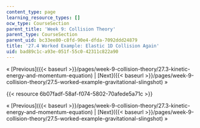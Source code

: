 ```yaml
---
content_type: page
learning_resource_types: []
ocw_type: CourseSection
parent_title: 'Week 9: Collision Theory'
parent_type: CourseSection
parent_uid: bc33ee80-c8fd-90e4-dfda-7092ddd24879
title: '27.4 Worked Example: Elastic 1D Collision Again'
uid: bad89c1c-a93e-051f-55c0-42311c822a90
---
```


« [Previous]({{< baseurl >}}/pages/week-9-collision-theory/27.3-kinetic-energy-and-momentum-equation) | [Next]({{< baseurl >}}/pages/week-9-collision-theory/27.5-worked-example-gravitational-slingshot) »

{{< resource 6b07fadf-58af-f074-5802-70afede5a71c >}}

« [Previous]({{< baseurl >}}/pages/week-9-collision-theory/27.3-kinetic-energy-and-momentum-equation) | [Next]({{< baseurl >}}/pages/week-9-collision-theory/27.5-worked-example-gravitational-slingshot) »